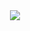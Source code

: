 <div id="header" align="center">
  <img src= "https://media.giphy.com/media/v1.Y2lkPTc5MGI3NjExb3dicWtzNHJiZ3RmendqNXBzYTNiMnR0d3h3azQzeGxoazdxbjBuaCZlcD12MV9naWZzX3NlYXJjaCZjdD1n/gw3IWyGkC0rsazTi/giphy.gif"</div>
